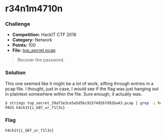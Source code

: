 # r34n1m4710n

### Challenge
- **Competition:** HackIT CTF 2016
- **Category:** Network
- **Points:** 100
- **File:** [top_secret.pcap](./files/top_secret.pcap)

> Recover the password.

### Solution

This one seemed like it might be a lot of work, sifting through entries in a pcap file.  I thought, just in case, I would see if the flag was just hanging out in plaintext somewhere within the file.  Sure enough, it actually was.

```bash
$ strings top_secret_39af3e3ce5a5d5bc915749267d92ba43.pcap | grep -i h4ck
PASS h4ck1t{i_G07_ur_f1l3s}
```

### Flag

`h4ck1t{i_G07_ur_f1l3s}`
